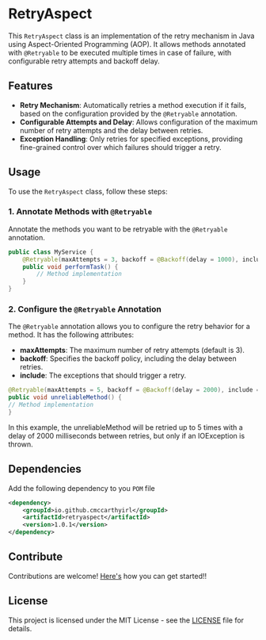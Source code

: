 # RetryAspect

This `RetryAspect` class is an implementation of the retry mechanism in Java using Aspect-Oriented Programming (AOP). It allows methods annotated with `@Retryable` to be executed multiple times in case of failure, with configurable retry attempts and backoff delay.

## Features

- **Retry Mechanism**: Automatically retries a method execution if it fails, based on the configuration provided by the `@Retryable` annotation.
- **Configurable Attempts and Delay**: Allows configuration of the maximum number of retry attempts and the delay between retries.
- **Exception Handling**: Only retries for specified exceptions, providing fine-grained control over which failures should trigger a retry.

## Usage

To use the `RetryAspect` class, follow these steps:

### 1. Annotate Methods with `@Retryable`

Annotate the methods you want to be retryable with the `@Retryable` annotation.

```java
public class MyService {
    @Retryable(maxAttempts = 3, backoff = @Backoff(delay = 1000), include = {RuntimeException.class})
    public void performTask() {
        // Method implementation
    }
}
```

### 2. Configure the `@Retryable` Annotation
The `@Retryable` annotation allows you to configure the retry behavior for a method. It has the following attributes:

- **maxAttempts**: The maximum number of retry attempts (default is 3).
- **backoff**: Specifies the backoff policy, including the delay between retries.
- **include**: The exceptions that should trigger a retry.

```java
@Retryable(maxAttempts = 5, backoff = @Backoff(delay = 2000), include = {IOException.class})
public void unreliableMethod() {
// Method implementation
}
```
In this example, the unreliableMethod will be retried up to 5 times with a delay of 2000 milliseconds between retries, but only if an IOException is thrown.

## Dependencies
Add the following dependency to you `POM` file

```xml
<dependency>
    <groupId>io.github.cmccarthyirl</groupId>
    <artifactId>retryaspect</artifactId>
    <version>1.0.1</version>
</dependency>
```

## Contribute
Contributions are welcome! [Here's](https://github.com/cmccarthyIrl/RetryAnalyzer/blob/master/CONTRIBUTING.md) how you can get started!!

## License
This project is licensed under the MIT License - see the [LICENSE](https://github.com/cmccarthyIrl/RetryAnalyzer/blob/master/LICENSE) file for details.